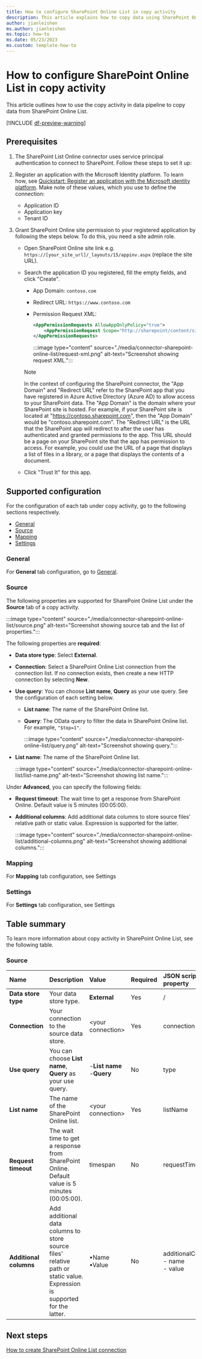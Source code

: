 ```yaml
---
title: How to configure SharePoint Online List in copy activity
description: This article explains how to copy data using SharePoint Online List.
author: jianleishen
ms.author: jianleishen
ms.topic: how-to
ms.date: 05/23/2023
ms.custom: template-how-to 
---
```


# How to configure SharePoint Online List in copy activity

This article outlines how to use the copy activity in data pipeline to copy data from SharePoint Online List.

[!INCLUDE [df-preview-warning](includes/data-factory-preview-warning)]

## Prerequisites

1. The SharePoint List Online connector uses service principal authentication to connect to SharePoint. Follow these steps to set it up:

1. Register an application with the Microsoft Identity platform. To learn how, see [Quickstart: Register an application with the Microsoft identity platform](/azure/active-directory/develop/quickstart-register-app). Make note of these values, which you use to define the connection:

    - Application ID
    - Application key
    - Tenant ID

1. Grant SharePoint Online site permission to your registered application by following the steps below. To do this, you need a site admin role.

   - Open SharePoint Online site link e.g. `https://[your_site_url]/_layouts/15/appinv.aspx` (replace the site URL).
   - Search the application ID you registered, fill the empty fields, and click "Create".

        * App Domain: `contoso.com`
        * Redirect URL: `https://www.contoso.com`
        * Permission Request XML:

            ```xml
            <AppPermissionRequests AllowAppOnlyPolicy="true">
                <AppPermissionRequest Scope="http://sharepoint/content/sitecollection/web" Right="Read"/>
            </AppPermissionRequests>
            ```

            :::image type="content" source="./media/connector-sharepoint-online-list/request-xml.png" alt-text="Screenshot showing request XML.":::

      > [!NOTE]
      > In the context of configuring the SharePoint connector, the "App Domain" and "Redirect URL" refer to the SharePoint app that you have registered in Azure Active Directory (Azure AD) to allow access to your SharePoint data. The "App Domain" is the domain where your SharePoint site is hosted. For example, if your SharePoint site is located at "https://contoso.sharepoint.com", then the "App Domain" would be "contoso.sharepoint.com". The "Redirect URL" is the URL that the SharePoint app will redirect to after the user has authenticated and granted permissions to the app. This URL should be a page on your SharePoint site that the app has permission to access. For example, you could use the URL of a page that displays a list of files in a library, or a page that displays the contents of a document.
   - Click "Trust It" for this app.

## Supported configuration

For the configuration of each tab under copy activity, go to the following sections respectively.

- [General](#general)  
- [Source](#source)
- [Mapping](#mapping)
- [Settings](#settings)

### General

For **General** tab configuration, go to [General](activity-overview.md#general-settings).

### Source

The following properties are supported for SharePoint Online List under the **Source** tab of a copy activity.

:::image type="content" source="./media/connector-sharepoint-online-list/source.png" alt-text="Screenshot showing source tab and the list of properties.":::

The following properties are **required**:

- **Data store type**: Select **External**.
- **Connection**:  Select a SharePoint Online List connection from the connection list. If no connection exists, then create a new HTTP connection by selecting **New**.
- **Use query**: You can choose **List name**, **Query** as your use query. See the configuration of each setting below.

    - **List name**: The name of the SharePoint Online list.
    - **Query**: The OData query to filter the data in SharePoint Online list. For example, `"$top=1"`.

        :::image type="content" source="./media/connector-sharepoint-online-list/query.png" alt-text="Screenshot showing query.":::

- **List name**: The name of the SharePoint Online list.

    :::image type="content" source="./media/connector-sharepoint-online-list/list-name.png" alt-text="Screenshot showing list name.":::

Under **Advanced**, you can specify the following fields:

- **Request timeout**: The wait time to get a response from SharePoint Online. Default value is 5 minutes (00:05:00).
- **Additional columns**: Add additional data columns to store source files' relative path or static value. Expression is supported for the latter.

    :::image type="content" source="./media/connector-sharepoint-online-list/additional-columns.png" alt-text="Screenshot showing additional columns.":::

### Mapping

For **Mapping** tab configuration, see Settings

### Settings

For **Settings** tab configuration, see Settings

## Table summary

To learn more information about copy activity in SharePoint Online List, see the following table.

### Source

|Name |Description |Value|Required |JSON script property |
|:---|:---|:---|:---|:---|
|**Data store type**|Your data store type.|**External**|Yes|/|
|**Connection** |Your connection to the source data store.|\<your connection> |Yes|connection|
|**Use query** |You can choose **List name**, **Query** as your use query.|-**List name** <br>-**Query**|No |type|
|**List name** |The name of the SharePoint Online list.|\<your connection> |Yes|listName|
|**Request timeout** |The wait time to get a response from SharePoint Online. Default value is 5 minutes (00:05:00).| timespan |No |requestTimeout|
|**Additional columns** |Add additional data columns to store source files' relative path or static value. Expression is supported for the latter.| •Name<br>•Value|No |additionalColumns:<br>- name<br>- value |

## Next steps

[How to create SharePoint Online List connection](connector-sharepoint-online-list.md)